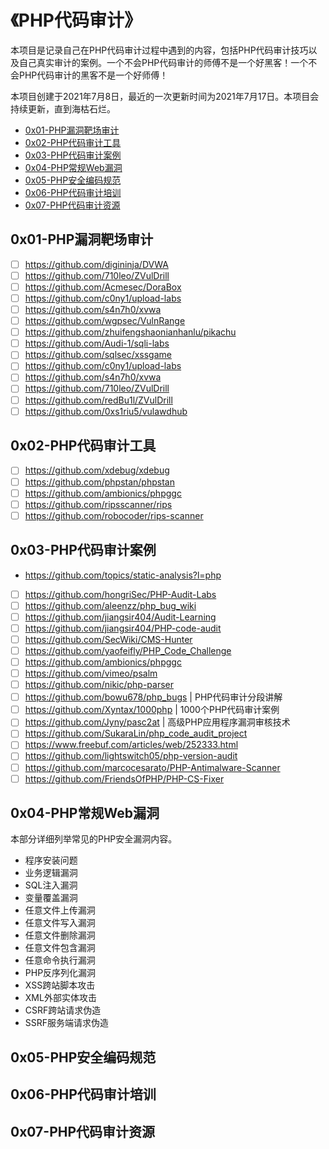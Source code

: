 # 《PHP代码审计》

本项目是记录自己在PHP代码审计过程中遇到的内容，包括PHP代码审计技巧以及自己真实审计的案例。一个不会PHP代码审计的师傅不是一个好黑客！一个不会PHP代码审计的黑客不是一个好师傅！

本项目创建于2021年7月8日，最近的一次更新时间为2021年7月17日。本项目会持续更新，直到海枯石烂。

- [0x01-PHP漏洞靶场审计](https://github.com/0e0w/HackPHP#0x01-PHP%E6%BC%8F%E6%B4%9E%E9%9D%B6%E5%9C%BA%E5%AE%A1%E8%AE%A1)
- [0x02-PHP代码审计工具](https://github.com/0e0w/HackPHP#0x02-PHP%E4%BB%A3%E7%A0%81%E5%AE%A1%E8%AE%A1%E5%B7%A5%E5%85%B7)
- [0x03-PHP代码审计案例](https://github.com/0e0w/HackPHP#0x03-PHP%E4%BB%A3%E7%A0%81%E5%AE%A1%E8%AE%A1%E6%A1%88%E4%BE%8B)
- [0x04-PHP常规Web漏洞](https://github.com/0e0w/HackPHP#0x04-PHP%E5%B8%B8%E8%A7%84Web%E6%BC%8F%E6%B4%9E)
- [0x05-PHP安全编码规范](https://github.com/0e0w/HackPHP#0x05-PHP%E5%AE%89%E5%85%A8%E7%BC%96%E7%A0%81%E8%A7%84%E8%8C%83)
- [0x06-PHP代码审计培训](https://github.com/0e0w/HackPHP#0x06-PHP%E4%BB%A3%E7%A0%81%E5%AE%A1%E8%AE%A1%E5%9F%B9%E8%AE%AD)
- [0x07-PHP代码审计资源](https://github.com/0e0w/HackPHP#0x07-PHP%E4%BB%A3%E7%A0%81%E5%AE%A1%E8%AE%A1%E8%B5%84%E6%BA%90)

## 0x01-PHP漏洞靶场审计

- [ ] https://github.com/digininja/DVWA
- [ ] https://github.com/710leo/ZVulDrill
- [ ] https://github.com/Acmesec/DoraBox
- [ ] https://github.com/c0ny1/upload-labs
- [ ] https://github.com/s4n7h0/xvwa
- [ ] https://github.com/wgpsec/VulnRange
- [ ] https://github.com/zhuifengshaonianhanlu/pikachu
- [ ] https://github.com/Audi-1/sqli-labs
- [ ] https://github.com/sqlsec/xssgame
- [ ] https://github.com/c0ny1/upload-labs
- [ ] https://github.com/s4n7h0/xvwa
- [ ] https://github.com/710leo/ZVulDrill
- [ ] https://github.com/redBu1l/ZVulDrill
- [ ] https://github.com/0xs1riu5/vulawdhub

## 0x02-PHP代码审计工具

- [ ] https://github.com/xdebug/xdebug
- [ ] https://github.com/phpstan/phpstan
- [ ] https://github.com/ambionics/phpggc
- [ ] https://github.com/ripsscanner/rips
- [ ] https://github.com/robocoder/rips-scanner

## 0x03-PHP代码审计案例

- https://github.com/topics/static-analysis?l=php
- [ ] https://github.com/hongriSec/PHP-Audit-Labs
- [ ] https://github.com/aleenzz/php_bug_wiki
- [ ] https://github.com/jiangsir404/Audit-Learning
- [ ] https://github.com/jiangsir404/PHP-code-audit
- [ ] https://github.com/SecWiki/CMS-Hunter
- [ ] https://github.com/yaofeifly/PHP_Code_Challenge
- [ ] https://github.com/ambionics/phpggc
- [ ] https://github.com/vimeo/psalm
- [ ] https://github.com/nikic/php-parser
- [ ] https://github.com/bowu678/php_bugs | PHP代码审计分段讲解
- [ ] https://github.com/Xyntax/1000php | 1000个PHP代码审计案例
- [ ] https://github.com/Jyny/pasc2at | 高级PHP应用程序漏洞审核技术
- [ ] https://github.com/SukaraLin/php_code_audit_project
- [ ] https://www.freebuf.com/articles/web/252333.html
- [ ] https://github.com/lightswitch05/php-version-audit
- [ ] https://github.com/marcocesarato/PHP-Antimalware-Scanner
- [ ] https://github.com/FriendsOfPHP/PHP-CS-Fixer

## 0x04-PHP常规Web漏洞

本部分详细列举常见的PHP安全漏洞内容。

- 程序安装问题
- 业务逻辑漏洞
- SQL注入漏洞
- 变量覆盖漏洞
- 任意文件上传漏洞
- 任意文件写入漏洞
- 任意文件删除漏洞
- 任意文件包含漏洞
- 任意命令执行漏洞
- PHP反序列化漏洞
- XSS跨站脚本攻击
- XML外部实体攻击
- CSRF跨站请求伪造
- SSRF服务端请求伪造

## 0x05-PHP安全编码规范

## 0x06-PHP代码审计培训

## 0x07-PHP代码审计资源